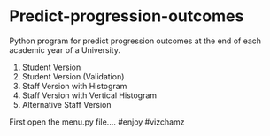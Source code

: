 # Predict-progression-outcomes
Python program for predict progression outcomes at the end of each academic year of a University.
1. Student Version
2. Student Version (Validation)
3. Staff Version with Histogram
4. Staff Version with Vertical Histogram
5. Alternative Staff Version

First open the menu.py file.... 
#enjoy #vizchamz
